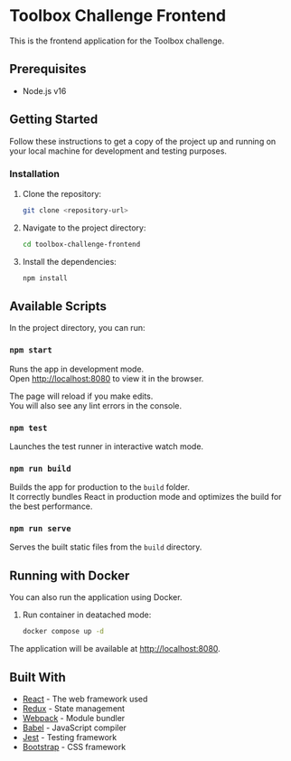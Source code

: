 # Toolbox Challenge Frontend

This is the frontend application for the Toolbox challenge.

## Prerequisites

- Node.js v16

## Getting Started

Follow these instructions to get a copy of the project up and running on your local machine for development and testing purposes.

### Installation

1. Clone the repository:
   ```sh
   git clone <repository-url>
   ```
2. Navigate to the project directory:
   ```sh
   cd toolbox-challenge-frontend
   ```
3. Install the dependencies:
   ```sh
   npm install
   ```

## Available Scripts

In the project directory, you can run:

### `npm start`

Runs the app in development mode.<br />
Open [http://localhost:8080](http://localhost:8080) to view it in the browser.

The page will reload if you make edits.<br />
You will also see any lint errors in the console.

### `npm test`

Launches the test runner in interactive watch mode.

### `npm run build`

Builds the app for production to the `build` folder.<br />
It correctly bundles React in production mode and optimizes the build for the best performance.

### `npm run serve`

Serves the built static files from the `build` directory.

## Running with Docker

You can also run the application using Docker.

1. Run container in deatached mode:
   ```sh
   docker compose up -d
   ```

The application will be available at [http://localhost:8080](http://localhost:8080).

## Built With

*   [React](https://reactjs.org/) - The web framework used
*   [Redux](https://redux.js.org/) - State management
*   [Webpack](https://webpack.js.org/) - Module bundler
*   [Babel](https://babeljs.io/) - JavaScript compiler
*   [Jest](https://jestjs.io/) - Testing framework
*   [Bootstrap](https://getbootstrap.com/) - CSS framework
